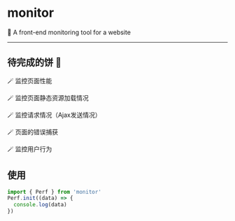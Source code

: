 # monitor
🔦 A front-end monitoring tool for a website

---
## 待完成的饼 🍕

🪄 监控页面性能

🪄 监控页面静态资源加载情况

🪄 监控请求情况（Ajax发送情况）

🪄 页面的错误捕获

🪄 监控用户行为

## 使用
```js
import { Perf } from 'monitor'
Perf.init((data) => {
  console.log(data)
})
```
